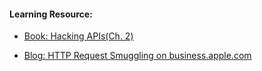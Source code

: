 #### Learning Resource:

  * [Book: Hacking APIs(Ch. 2)](https://nostarch.com/hacking-apis)
  
  * [Blog: HTTP Request Smuggling on business.apple.com](https://medium.com/@StealthyBugs/http-request-smuggling-on-business-apple-com-and-others-2c43e81bcc52)  

